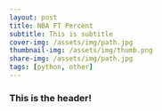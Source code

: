 ```yaml
---
layout: post
title: NBA FT Percent
subtitle: This is subtitle
cover-img: /assets/img/path.jpg
thumbnail-img: /assets/img/thumb.png
share-img: /assets/img/path.jpg
tags: [python, other]
---
```


### This is the header!
